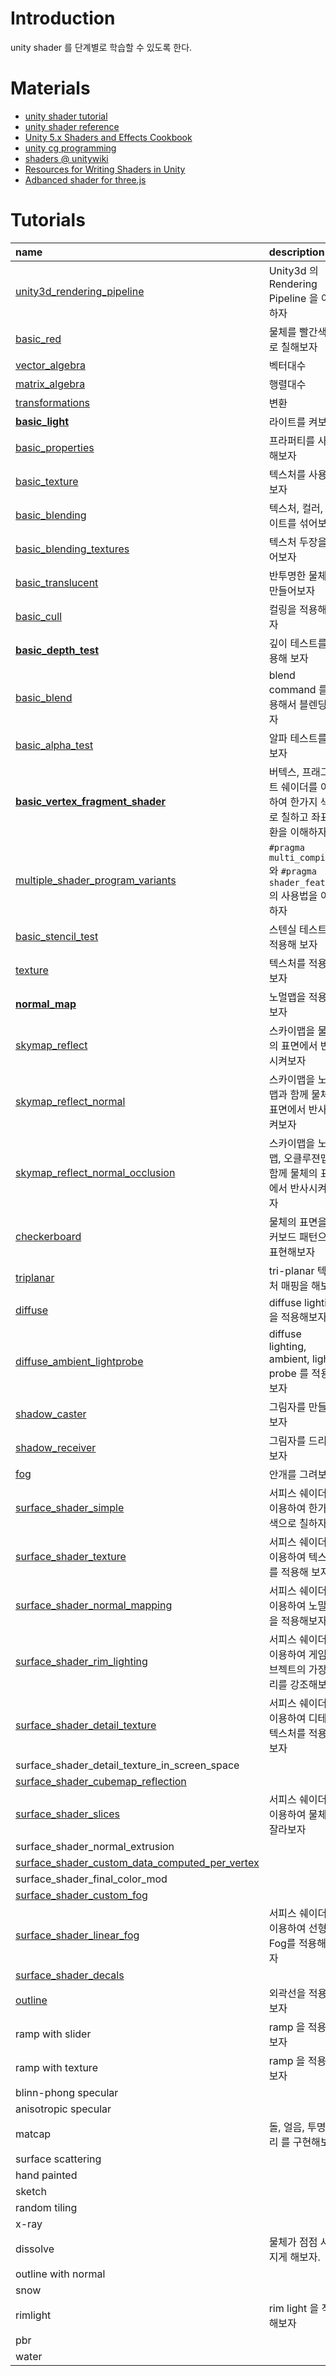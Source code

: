 ﻿# Introduction

unity shader 를 단계별로 학습할 수 있도록 한다.

# Materials

* [unity shader tutorial](https://docs.unity3d.com/Manual/Shaders.html)
* [unity shader reference](https://docs.unity3d.com/Manual/SL-Reference.html)
* [Unity 5.x Shaders and Effects Cookbook](https://books.google.co.kr/books?id=-llLDAAAQBAJ&printsec=frontcover&dq=unity3d+5.x+shader+cook+book&hl=ko&sa=X&redir_esc=y#v=onepage&q=unity3d%205.x%20shader%20cook%20book&f=false)
* [unity cg programming](https://en.wikibooks.org/wiki/Cg_Programming/Unity)
* [shaders @ unitywiki](http://wiki.unity3d.com/index.php/Shaders)
* [Resources for Writing Shaders in Unity](https://github.com/VoxelBoy/Resources-for-Writing-Shaders-in-Unity)
* [Adbanced shader for three.js](https://github.com/lo-th/Shader.lab)

# Tutorials

| name | description |
|:-----|:------------|
| [unity3d_rendering_pipeline](/unity3d_rendering_pipeline.md) | Unity3d 의 Rendering Pipeline 을 이해하자 |
| [basic_red](/Assets/Tutorials/basic_red/basic_red.md) | 물체를 빨간색으로 칠해보자 |
| [vector_algebra](/Assets/Tutorials/vector_algebra/vector_algebra.md) | 벡터대수 |
| [matrix_algebra](/Assets/Tutorials/matrix_algebra/matrix_algebra.md) | 행렬대수 |
| [transformations](/Assets/Tutorials/transformations/transformations.md) | 변환 |
| [**basic_light**](/Assets/Tutorials/basic_light/basic_light.md) | 라이트를 켜보자 |
| [basic_properties](/Assets/Tutorials/basic_properties/basic_properties.md) | 프라퍼티를 사용해보자 |
| [basic_texture](/Assets/Tutorials/basic_texture/basic_texture.md) | 텍스처를 사용해보자 |
| [basic_blending](/Assets/Tutorials/basic_blending/basic_blending.md) | 텍스처, 컬러, 라이트를 섞어보자 |
| [basic_blending_textures](/Assets/Tutorials/basic_blending_textures/basic_blending_textures.md) | 텍스처 두장을 섞어보자 |
| [basic_translucent](/Assets/Tutorials/basic_translucent/basic_translucent.md) | 반투명한 물체를 만들어보자 |
| [basic_cull](/Assets/Tutorials/basic_cull/basic_cull.md) | 컬링을 적용해 보자 |
| [**basic_depth_test**](/Assets/Tutorials/basic_depth_test/basic_depth_test.md) | 깊이 테스트를 적용해 보자 |
| [basic_blend](/Assets/Tutorials/basic_blend/basic_blend.md) | blend command 를 사용해서 블렌딩 하자 |
| [basic_alpha_test](/Assets/Tutorials/basic_alpha_test/basic_alpha_test.md) | 알파 테스트를 해보자 |
| [**basic_vertex_fragment_shader**](/Assets/Tutorials/basic_vertex_fragment_shader/basic_vertex_fragment_shader.md) | 버텍스, 프래그먼트 쉐이더를 이용하여 한가지 색으로 칠하고 좌표변환을 이해하자 |
| [multiple_shader_program_variants](/Assets/Tutorials/multiple_shader_program_variants/multiple_shader_program_variants.md) | `#pragma multi_compile` 와 `#pragma shader_feature` 의 사용법을 이해하자 |
| [basic_stencil_test](/Assets/Tutorials/basic_stencil_test/basic_stencil_test.md) | 스텐실 테스트를 적용해 보자 |
| [texture](/Assets/Tutorials/texture/texture.md) | 텍스처를 적용해 보자 |
| [**normal_map**](/Assets/Tutorials/normal_map/normal_map.md) | 노멀맵을 적용해보자 |
| [skymap_reflect](/Assets/Tutorials/skymap_reflect/skymap_reflect.md) | 스카이맵을 물체의 표면에서 반사시켜보자 |
| [skymap_reflect_normal](/Assets/Tutorials/skymap_reflect_normal/skymap_reflect_normal.md) | 스카이맵을 노멀맵과 함께 물체의 표면에서 반사시켜보자 |
| [skymap_reflect_normal_occlusion](/Assets/Tutorials/skymap_reflect_normal_occlusion/skymap_reflect_normal_occlusion.md) | 스카이맵을 노멀맵, 오클루젼맵과 함께 물체의 표면에서 반사시켜보자 |
| [checkerboard](/Assets/Tutorials/checkerboard/checkerboard.md) | 물체의 표면을 체커보드 패턴으로 표현해보자 |
| [triplanar](/Assets/Tutorials/triplanar/triplanar.md) | tri-planar 텍스처 매핑을 해보자 |
| [diffuse](/Assets/Tutorials/diffuse/diffuse.md) | diffuse lighting 을 적용해보자 |
| [diffuse_ambient_lightprobe](/Assets/Tutorials/diffuse_ambient_lightprobe/diffuse_ambient_lightprobe.md) | diffuse lighting, ambient, light probe 를 적용해보자 |
| [shadow_caster](/Assets/Tutorials/shadow_caster/shadow_caster.md) | 그림자를 만들어보자 |
| [shadow_receiver](/Assets/Tutorials/shadow_receiver/shadow_receiver.md) | 그림자를 드리워보자 |
| [fog](/Assets/Tutorials/fog/fog.md) | 안개를 그려보자 |
| [surface_shader_simple](/Assets/Tutorials/surface_shader_simple/surface_shader_simple.md) | 서피스 쉐이더를 이용하여 한가지 색으로 칠하자 |
| [surface_shader_texture](/Assets/Tutorials/surface_shader_texture/surface_shader_texture.md) | 서피스 쉐이더를 이용하여 텍스처를 적용해 보자 |
| [surface_shader_normal_mapping](/Assets/Tutorials/surface_shader_normal_mapping/surface_shader_normal_mapping.md) | 서피스 쉐이더를 이용하여 노말맵을 적용해보자 |
| [surface_shader_rim_lighting](/Assets/Tutorials/surface_shader_rim_lighting/surface_shader_rim_lighting.md) | 서피스 쉐이더를 이용하여 게임 오브젝트의 가장자리를 강조해보자 |
| [surface_shader_detail_texture](/Assets/Tutorials/surface_shader_detail_texture/surface_shader_detail_texture.md) | 서피스 쉐이더를 이용하여 디테일 텍스처를 적용해 보자 |
| surface_shader_detail_texture_in_screen_space | |
| [surface_shader_cubemap_reflection](/Assets/Tutorials/surface_shader_cubemap_reflection/surface_shader_cubemap_reflection.md) | |
| [surface_shader_slices](/Assets/Tutorials/surface_shader_slices/surface_shader_slices.md) | 서피스 쉐이더를 이용하여 물체를 잘라보자 |
| surface_shader_normal_extrusion | |
| [surface_shader_custom_data_computed_per_vertex](/Assets/Tutorials/surface_shader_custom_data_computed_per_vertex/surface_shader_custom_data_computed_per_vertex.md) | |
| surface_shader_final_color_mod | |
| [surface_shader_custom_fog](/Assets/Tutorials/surface_shader_custom_fog/surface_shader_custom_fog.md) | |
| [surface_shader_linear_fog](/Assets/Tutorials/surface_shader_linear_fog/surface_shader_linear_fog.md) | 서피스 쉐이더를 이용하여 선형 Fog를 적용해 보자 |
| [surface_shader_decals](/Assets/Tutorials/surface_shader_decals/surface_shader_decals.md) | |
| [outline](/Assets/Tutorials/outline/outline.md) | 외곽선을 적용해보자 |
| ramp with slider|  ramp 을 적용해보자 |
| ramp with texture | ramp 을 적용해보자 |
| blinn-phong specular | |
| anisotropic specular |  |
| matcap | 돌, 얼음, 투명, 구리 를 구현해보자 |
| surface scattering | |
| hand painted | |
| sketch | |
| random tiling | |
| x-ray | |
| dissolve | 물체가 점점 사라지게 해보자. | 
| outline with normal | |
| snow | |
| rimlight | rim light 을 적용해보자 |
| pbr |  |
| water |  |

